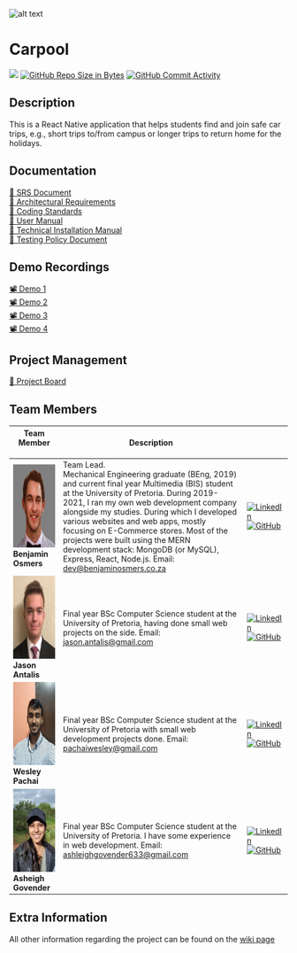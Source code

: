 ![alt text](https://github.com/COS301-SE-2022/Carpool/blob/main/Asset%203%404x.png)

# Carpool

[![](https://github.com/COS301-SE-2022/Carpool/actions/workflows/index.yml/badge.svg)](https://github.com/COS-301/graduates/actions/workflows/index.yml)
[![GitHub Repo Size in Bytes](https://img.shields.io/github/languages/code-size/COS301-SE-2022/Carpool)](https://github.com/COS301-SE-2022/Carpool)
[![GitHub Commit Activity](https://img.shields.io/github/commit-activity/w/COS301-SE-2022/Carpool)](https://github.com/COS301-SE-2022/Carpool)

## Description

This is a React Native application that helps students find and join safe car trips, e.g., short trips to/from campus or longer trips to return home for the holidays.


## Documentation
<div><a href="https://drive.google.com/file/d/13NRuYgyNQXT4404feg_0ihbTP1nUzH4M/view?usp=sharing" target="_blank">🧾 SRS Document</a></div>
<div><a href="https://drive.google.com/file/d/1xDOdy1RuHcaD6bfZmXEQi1v0jDKA4_tx/view?usp=sharing">🧾 Architectural Requirements</a></div>
<div><a href="https://drive.google.com/file/d/10vLudJuCEjTIOc-Y64HBErKkccoEbQKg/view?usp=sharing">🧾 Coding Standards</a></div>
<div><a href="https://drive.google.com/file/d/1RQiF0iWuFpJU-yRYtyXHXKCDW9ErpASP/view?usp=sharing">🧾 User Manual</a></div>
<div><a href="https://drive.google.com/file/d/10CfyeI85WhfIcqb0Q5il0g91pX3w3iX8/view?usp=sharing">🧾 Technical Installation Manual</a></div>
<div><a href="https://drive.google.com/file/d/10CfyeI85WhfIcqb0Q5il0g91pX3w3iX8/view?usp=sharing">🧾 Testing Policy Document</a></div>


## Demo Recordings
<div><a href="https://drive.google.com/file/d/1Ygoif67u4aPwdwbWmDB1_o0UsMAF9qAe/view?usp=sharing">📽️ Demo 1</a></div>
<div><a href="https://drive.google.com/file/d/1XLrvGDelzesQ-VT_03pnAnkyqUJ_8pdu/view?usp=sharing">📽️ Demo 2</a></div>
<div><a href="https://drive.google.com/file/d/1sVPunCSwj_sstIsVSUmqxh_izvDj1w5E/view?usp=sharing">📽️ Demo 3</a></div>
<div><a href="https://drive.google.com/file/d/15h2_j-15hWvcnrrnIazgvl83A2R40jvB/view?usp=sharing">📽️ Demo 4</a></div>

## Project Management
<div><a href="https://sharing.clickup.com/37420985/b/h/7-37420985-2/25fa8bdbe2fe460">📅 Project Board</a></div>

## Team Members

 **Team Member** <br><img width=350/>  | **Description**     |  <img width=400/>  |
|---------------------------------------|--------------------|--------------------|
| <img src="Documentation/Images/Ben.png" width=200px height=150px> <br/>  **Benjamin Osmers**  |Team Lead. <br> Mechanical Engineering graduate (BEng, 2019) and current final year Multimedia (BIS) student at the University of Pretoria. During 2019-2021, I ran my own web development company alongside my studies. During which I developed various websites and web apps, mostly focusing on E-Commerce stores. Most of the projects were built using the MERN development stack: MongoDB (or MySQL), Express, React, Node.js. Email: dev@benjaminosmers.co.za  | [![LinkedIn](https://img.shields.io/badge/LinkedIn-0077B5?style=for-the-badge&logo=linkedin&logoColor=white)](https://www.linkedin.com/in/benjamin-osmers)  <br> [![GitHub](https://img.shields.io/badge/GitHub-100000?style=for-the-badge&logo=github&logoColor=white)](https://github.com/BenjaminOsmers)|
| <img src="Documentation/Images/Jason.png" width=200px height=150px> <br/> **Jason Antalis**  |Final year BSc Computer Science student at the University of Pretoria, having done small web projects on the side. Email: jason.antalis@gmail.com| [![LinkedIn](https://img.shields.io/badge/LinkedIn-0077B5?style=for-the-badge&logo=linkedin&logoColor=white)](https://www.linkedin.com/in/jason-antalis-b17721254/)  <br> [![GitHub](https://img.shields.io/badge/GitHub-100000?style=for-the-badge&logo=github&logoColor=white)](https://github.com/GreekHacker21)|
| <img src="Documentation/Images/Wes.jpg" width=200px height=150px> <br/> **Wesley Pachai**  |Final year BSc Computer Science student at the University of Pretoria with small web development projects done. Email: pachaiwesley@gmail.com| [![LinkedIn](https://img.shields.io/badge/LinkedIn-0077B5?style=for-the-badge&logo=linkedin&logoColor=white)](https://www.linkedin.com/in/wesley-pachai)  <br> [![GitHub](https://img.shields.io/badge/GitHub-100000?style=for-the-badge&logo=github&logoColor=white)](https://github.com/WesleyPachaiTuks)|
| <img src="Documentation/Images/Me.jpg" width=200px height=150px> <br/> **Asheigh Govender**  |Final year BSc Computer Science student at the University of Pretoria. I have some experience in web development. Email: ashleighgovender633@gmail.com  | [![LinkedIn](https://img.shields.io/badge/LinkedIn-0077B5?style=for-the-badge&logo=linkedin&logoColor=white)](www.linkedin.com/in/ashleigh-govender-91a886254)  <br> [![GitHub](https://img.shields.io/badge/GitHub-100000?style=for-the-badge&logo=github&logoColor=white)](https://github.com/Ashleigh-Tuks)|

## Extra Information
All other information regarding the project can be found on the [wiki page](https://github.com/COS301-SE-2022/Carpool/wiki)
